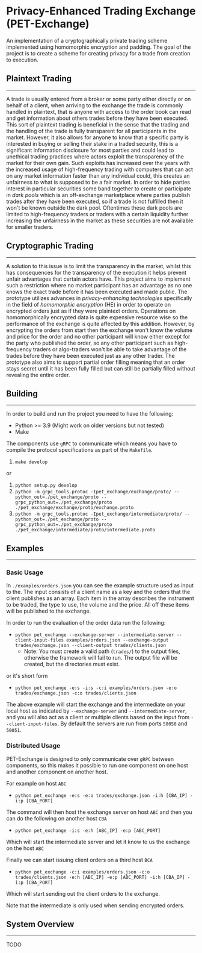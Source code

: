 # **Privacy-Enhanced Trading Exchange (PET-Exchange)**

An implementation of a cryptographically private trading scheme implemented using homomorphic encryption and padding. The goal of the project is to create a scheme for creating privacy for a trade from creation to execution.

## **Plaintext Trading**

---

A trade is usually entered from a broker or some party either directly or on behalf of a client, when arriving to the exchange the trade is commonly handled in plaintext, that is anyone with access to the order book can read and get information about others trades before they have been executed. This sort of plaintext trading is beneficial in the sense that the trading and the handling of the trade is fully transparent for all participants in the market. However, it also allows for anyone to know that a specific party is interested in buying or selling their stake in a traded security, this is a significant information disclosure for most parties and could lead to unethical trading practices where actors exploit the transparency of the market for their own gain. Such exploits has increased over the years with the increased usage of high-frequency trading with computers that can act on any market information faster than any individual could, this creates an unfairness to what is supposed to be a fair market. In order to hide parties interest in particular securities some band together to create or participate in _dark pools_ which is an off-exchange marketplace where parties publish trades after they have been executed, so if a trade is not fulfilled then it won't be known outside the dark pool. Oftentimes these dark pools are limited to high-frequency traders or traders with a certain liquidity further increasing the unfairness in the market as these securities are not available for smaller traders.

## **Cryptographic Trading**

---

A solution to this issue is to limit the transparency in the market, whilst this has consequences for the transparency of the execution it helps prevent unfair advantages that certain actors have. This project aims to implement such a restriction where no market participant has an advantage as no one knows the exact trade before it has been executed and made public. The prototype utilizes advances in _privacy-enhancing technologies_ specifically in the field of _homomorphic encryption_ (HE) in order to operate on encrypted orders just as if they were plaintext orders. Operations on homomorphically encrypted data is quite expensive resource wise so the performance of the exchange is quite affected by this addition. However, by encrypting the orders from start then the exchange won't know the volume and price for the order and no other participant will know either except for the party who published the order, so any other participant such as high-frequency traders or algo-traders won't be able to take advantage of the trades before they have been executed just as any other trader. The prototype also aims to support partial order filling meaning that an order stays secret until it has been fully filled but can still be partially filled without revealing the entire order.

## **Building**

---

In order to build and run the project you need to have the following:

-   Python >= 3.9 (Might work on older versions but not tested)
-   Make

The components use `gRPC` to communicate which means you have to compile the protocol specifications as part of the `Makefile`.

1. `make develop`

or

1. `python setup.py develop`
2. `python -m grpc_tools.protoc -Ipet_exchange/exchange/proto/ --python_out=./pet_exchange/proto --grpc_python_out=./pet_exchange/proto ./pet_exchange/exchange/proto/exchange.proto`
3. `python -m grpc_tools.protoc -Ipet_exchange/intermediate/proto/ --python_out=./pet_exchange/proto --grpc_python_out=./pet_exchange/proto ./pet_exchange/intermediate/proto/intermediate.proto`

## **Examples**

---

### **Basic Usage**

In `./examples/orders.json` you can see the example structure used as input to the. The input consists of a client name as a key and the orders that the client publishes as an array. Each item in the array describes the instrument to be traded, the type to use, the volume and the price. All off these items will be published to the exchange.

In order to run the evaluation of the order data run the following:

-   `python pet_exchange --exchange-server --intermediate-server --client-input-files examples/orders.json --exchange-output trades/exchange.json --client-output trades/clients.json`
    -   Note: You must create a valid path (`trades/`) to the output files, otherwise the framework will fail to run. The output file will be created, but the directories must exist.

or it's short form

-   `python pet_exchange -e:s -i:s -c:i examples/orders.json -e:o trades/exchange.json -c:o trades/clients.json`

The above example will start the exchange and the intermediate on your local host as indicated by `--exchange-server` and `--intermediate-server`, and you will also act as a client or multiple clients based on the input from `--client-input-files`. By default the servers are run from ports `50050` and `50051`.

### **Distributed Usage**

PET-Exchange is designed to only communicate over `gRPC` between components, so this makes it possible to run one component on one host and another component on another host.

For example on host `ABC`

-   `python pet_exchange -e:s -e:o trades/exchange.json -i:h [CBA_IP] -i:p [CBA_PORT]`

The command will then host the exchange server on host `ABC` and then you can do the following on another host `CBA`

-   `python pet_exchange -i:s -e:h [ABC_IP] -e:p [ABC_PORT]`

Which will start the intermediate server and let it know to us the exchange on the host `ABC`

Finally we can start issuing client orders on a third host `BCA`

-   `python pet_exchange -c:i examples/orders.json -c:o trades/clients.json -e:h [ABC_IP] -e:p [ABC_PORT] -i:h [CBA_IP] -i:p [CBA_PORT]`

Which will start sending out the client orders to the exchange.

Note that the intermediate is only used when sending encrypted orders.

## **System Overview**

---

TODO
